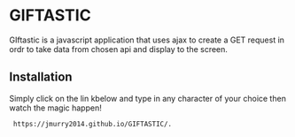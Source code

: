# GIFTASTIC
GIftastic is a javascript application that uses ajax to create a GET request in ordr to take data from chosen api and display to the screen.
## Installation

Simply click on the lin kbelow and type in any character of your choice then watch the magic happen!
```
 https://jmurry2014.github.io/GIFTASTIC/.


